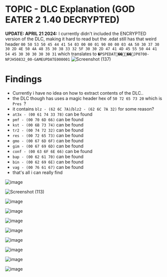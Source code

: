 # TOPIC - DLC Explanation (GOD EATER 2 1.40 DECRYPTED)

**UPDATE: APRIL 21 2024:**
I currently didn't included the ENCRYPTED version of the DLC, making it hard to read
but the .edat still has that weird header `00 50 53 50 45 44 41 54 03 00 00 01 90 00 00 03 4A 50 30 37 30 30 2D 4E 50 4A 48 35 30 38 33 32 5F 30 30 2D 47 41 4D 45 55 50 44 41 54 45 30 30 30 30 30 31` which translates to `�PSPEDAT����JP0700-NPJH50832_00-GAMEUPDATE000001`
![Screenshot (137)](https://github.com/nachotacos69/WikiEater/assets/99103531/271430ce-a298-4c8d-a51d-2d74be558597)



# Findings
 - Currently i have no idea on how to extract contents of the DLC..
 - the DLC though has uses a magic header hex of `50 72 65 73 20` which is `Pres `?
 - it contains `blz - (62 6C 7A)`/`blz2 - (62 6C 7A 32)` for some reason?
 - `at3x - (00 61 74 33 78)` can be found
 - `pmf - (00 70 6D 66)` can be found
 - `kst - (00 6B 73 74)` can be found
 - `tr2 - (00 74 72 32)` can be found
 - `res - (00 72 65 73)` can be found
 - `gmo - (00 67 6D 6F)` can be found
 - `gim - (00 67 69 6D)` can be found
 - `conf - (00 63 6F 6E 66)` can be found
 - `bap - (00 62 61 70)` can be found
 - `bin - (00 62 69 6E)` can be found
 - `vag - (00 76 61 67)` can be found
 - that's all i can really find

![image](https://github.com/nachotacos69/WikiEater/assets/99103531/6f77bae6-72d5-43cb-b4fc-288ec9a1c777)

![Screenshot (113)](https://github.com/nachotacos69/WikiEater/assets/99103531/306e4108-b991-420b-a3f4-d0fb367a18bf)

![image](https://github.com/nachotacos69/WikiEater/assets/99103531/a7901bc2-a7c4-4daa-9aa9-2d3583b91e29)

![image](https://github.com/nachotacos69/WikiEater/assets/99103531/8431c225-5c93-4474-956b-5ceea90c0924)

![image](https://github.com/nachotacos69/WikiEater/assets/99103531/4ae580c4-163e-4795-a760-6a40c7c0dd7f)

![image](https://github.com/nachotacos69/WikiEater/assets/99103531/77d5dc90-840f-4b8c-808c-68a4e6a09979)

![image](https://github.com/nachotacos69/WikiEater/assets/99103531/c3a9313b-9198-4f6d-bdd9-76ac39ab1538)

![image](https://github.com/nachotacos69/WikiEater/assets/99103531/affec4a6-18b8-46e3-bd2a-544dceb3d154)

![image](https://github.com/nachotacos69/WikiEater/assets/99103531/736c1c86-2896-4b52-bc6b-7fbe4f731227)

![image](https://github.com/nachotacos69/WikiEater/assets/99103531/f705d3ee-163a-4db6-b948-512d2b9fdf27)


